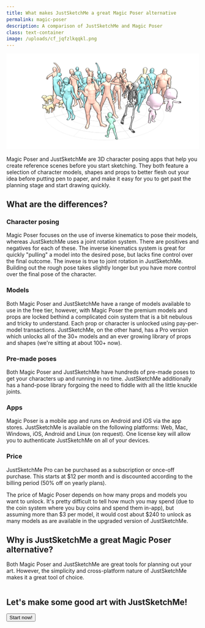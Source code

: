 ```yaml
---
title: What makes JustSketchMe a great Magic Poser alternative
permalink: magic-poser
description: A comparison of JustSketchMe and Magic Poser
class: text-container
image: /uploads/cf_jqfzlkqqkl.png
---
```


![The crew](/uploads/cf_jqfzlkqqkl.png)

Magic Poser and JustSketchMe are 3D character posing apps that help you create reference scenes before you start sketching. They both feature a selection of character models, shapes and props to better flesh out your idea before putting pen to paper, and make it easy for you to get past the planning stage and start drawing quickly.

## What are the differences?

### Character posing
Magic Poser focuses on the use of inverse kinematics to pose their models, whereas JustSketchMe uses a joint rotation system. There are positives and negatives for each of these. The inverse kinematics system is great for quickly "pulling" a model into the desired pose, but lacks fine control over the final outcome. The invese is true to joint rotation in JustSketchMe. Building out the rough pose takes slightly longer but you have more control over the final pose of the character. 

### Models
Both Magic Poser and JustSketchMe have a range of models available to use in the free tier, however, with Magic Poser the premium models and props are locked bethind a complicated coin system that is a bit nebulous and tricky to understand. Each prop or character is unlocked using pay-per-model transactions. JustSketchMe, on the other hand, has a Pro version which unlocks all of the 30+ models and an ever growing library of props and shapes (we're sitting at about 100+ now). 

### Pre-made poses
Both Magic Poser and JustSketchMe have hundreds of pre-made poses to get your characters up and running in no time. JustSketchMe additionally has a hand-pose library forgoing the need to fiddle with all the little knuckle joints.

### Apps
Magic Poser is a mobile app and runs on Android and iOS via the app stores. JustSketchMe is available on the following platforms: Web, Mac, Windows, iOS, Android and Linux (on request). One license key will allow you to authenticate JustSketchMe on all of your devices.

### Price
JustSketchMe Pro can be purchased as a subscription or once-off purchase. This starts at $12 per month and is discounted according to the billing period (50% off on yearly plans).

The price of Magic Poser depends on how many props and models you want to unlock. It's pretty difficult to tell how much you may spend (due to the coin system where you buy coins and spend them in-app), but assuming more than $3 per model, it would cost about $240 to unlock as many models as are available in the upgraded version of JustSketchMe.

## Why is JustSketchMe a great Magic Poser alternative?
Both Magic Poser and JustSketchMe are great tools for planning out your art. However, the simplicity and cross-platform nature of JustSketchMe makes it a great tool of choice. 

<div class="container flex column">
    <h2 class="title center-text">
        Let's make some good art with JustSketchMe!
    </h2>
    <a href="https://app.justsketch.me" target="_blank" rel="noopener noreferrer" title="Webapp">
        <button class="button mint">
            Start now!
        </button>
    </a>
</div>